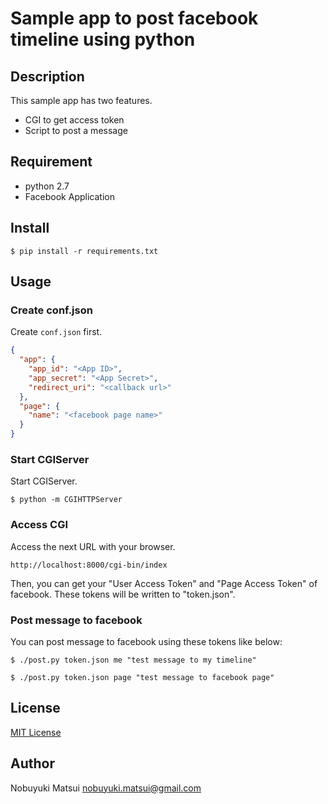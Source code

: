 # Sample app to post facebook timeline using python

## Description
This sample app has two features.

* CGI to get access token
* Script to post a message

## Requirement
* python 2.7
* Facebook Application

## Install
```text
$ pip install -r requirements.txt
```

## Usage
### Create conf.json
Create `conf.json` first.

```json
{
  "app": {
    "app_id": "<App ID>",
    "app_secret": "<App Secret>",
    "redirect_uri": "<callback url>"
  },
  "page": {
    "name": "<facebook page name>"
  }
}
```

### Start CGIServer
Start CGIServer.

```text
$ python -m CGIHTTPServer
```

### Access CGI
Access the next URL with your browser.

`http://localhost:8000/cgi-bin/index`

Then, you can get your "User Access Token" and "Page Access Token" of facebook. These tokens will be written to "token.json".

### Post message to facebook
You can post message to facebook using these tokens like below:

```text
$ ./post.py token.json me "test message to my timeline"
```

```text
$ ./post.py token.json page "test message to facebook page"
```

## License
[MIT License](https://github.com/nmatsui/post_facebook_using_python/blob/master/LICENSE)

## Author
Nobuyuki Matsui nobuyuki.matsui@gmail.com
